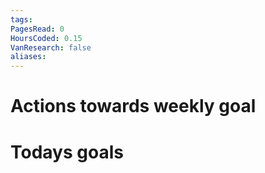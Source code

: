 ```yaml
---
tags: 
PagesRead: 0
HoursCoded: 0.15
VanResearch: false
aliases:
---
```

# Actions towards weekly goal
# Todays goals